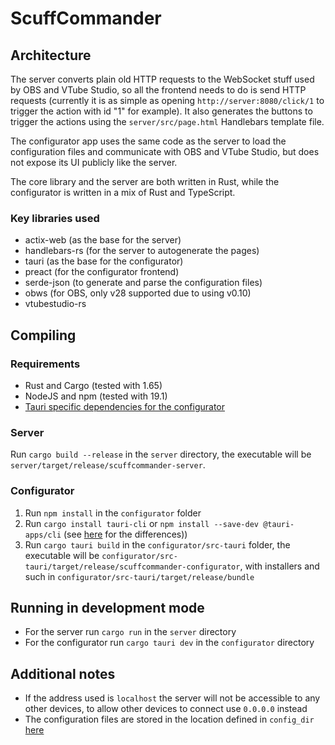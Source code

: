 # ScuffCommander

## Architecture
The server converts plain old HTTP requests to the WebSocket stuff used by OBS and VTube Studio, so all the frontend needs to do is send HTTP requests (currently it is as simple as opening `http://server:8080/click/1` to trigger the action with id "1" for example). It also generates the buttons to trigger the actions using the `server/src/page.html` Handlebars template file.

The configurator app uses the same code as the server to load the configuration files and communicate with OBS and VTube Studio, but does not expose its UI publicly like the server.

The core library and the server are both written in Rust, while the configurator is written in a mix of Rust and TypeScript.

### Key libraries used
- actix-web (as the base for the server)
- handlebars-rs (for the server to autogenerate the pages)
- tauri (as the base for the configurator)
- preact (for the configurator frontend)
- serde-json (to generate and parse the configuration files)
- obws (for OBS, only v28 supported due to using v0.10)
- vtubestudio-rs

## Compiling

### Requirements
- Rust and Cargo (tested with 1.65)
- NodeJS and npm (tested with 19.1)
- [Tauri specific dependencies for the configurator](https://tauri.app/v1/guides/getting-started/prerequisites)

### Server
Run `cargo build --release` in the `server` directory, the executable will be `server/target/release/scuffcommander-server`.

### Configurator
1. Run `npm install` in the `configurator` folder
2. Run `cargo install tauri-cli` or `npm install --save-dev @tauri-apps/cli` (see [here](https://tauri.app/v1/guides/faq#node-or-cargo) for the differences))
3. Run `cargo tauri build` in the `configurator/src-tauri` folder, the executable will be `configurator/src-tauri/target/release/scuffcommander-configurator`, with installers and such in `configurator/src-tauri/target/release/bundle`

## Running in development mode
- For the server run `cargo run` in the `server` directory
- For the configurator run `cargo tauri dev` in the `configurator` directory

## Additional notes
- If the address used is `localhost` the server will not be accessible to any other devices, to allow other devices to connect use `0.0.0.0` instead
- The configuration files are stored in the location defined in `config_dir` [here](https://github.com/dirs-dev/directories-rs#projectdirs)

